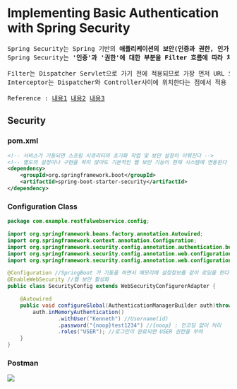 # Implementing Basic Authentication with Spring Security
<pre>
Spring Security는 Spring 기반의 <b>애플리케이션의 보안(인증과 권한, 인가 등)을 담당하는 스프링 하위 프레임워크</b>이다.
Spring Security는 <b>'인증'과 '권한'에 대한 부분을 Filter 흐름에 따라 처리</b>하고 있다.

Filter는 Dispatcher Servlet으로 가기 전에 적용되므로 가장 먼저 URL 요청을 받지만,
Interceptor는 Dispatcher와 Controller사이에 위치한다는 점에서 적용 시기의 차이가 있다.

Reference : <a href="https://m.blog.naver.com/PostView.naver?isHttpsRedirect=true&blogId=kimnx9006&logNo=220634017538">내용1</a> <a href="https://postitforhooney.tistory.com/entry/SpringSecurity-%EC%B4%88%EB%B3%B4%EC%9E%90%EA%B0%80-%EC%9D%B4%ED%95%B4%ED%95%98%EB%8A%94-Spring-Security-%ED%8D%BC%EC%98%B4">내용2</a> <a href="https://catsbi.oopy.io/c0a4f395-24b2-44e5-8eeb-275d19e2a536">내용3</a>
</pre>
## Security
### pom.xml
```xml
<!-- 서비스가 기동되면 스프링 시큐리티의 초기화 작업 및 보안 설정이 이뤄진다 -->
<!-- 별도의 설정이나 구현을 하지 않아도 기본적인 웹 보안 기능이 현재 시스템에 연동된다 -->
<dependency>
    <groupId>org.springframework.boot</groupId>
    <artifactId>spring-boot-starter-security</artifactId>
</dependency>
```
### Configuration Class
```java
package com.example.restfulwebservice.config;

import org.springframework.beans.factory.annotation.Autowired;
import org.springframework.context.annotation.Configuration;
import org.springframework.security.config.annotation.authentication.builders.AuthenticationManagerBuilder;
import org.springframework.security.config.annotation.web.configuration.EnableWebSecurity;
import org.springframework.security.config.annotation.web.configuration.WebSecurityConfigurerAdapter;

@Configuration //SpringBoot 가 기동을 하면서 메모리에 설정정보를 같이 로딩을 한다.
@EnableWebSecurity //웹 보안 활성화
public class SecurityConfig extends WebSecurityConfigurerAdapter {

    @Autowired
    public void configureGlobal(AuthenticationManagerBuilder auth)throws Exception{
        auth.inMemoryAuthentication()
                .withUser("Kenneth") //Username(id)
                .password("{noop}test1234") //{noop} : 인코딩 없이 처리
                .roles("USER"); //로그인이 완료되면 USER 권한을 부여
    }
}
```
### Postman
<pre>
<img src="https://github.com/RyuKyeongWoo/TIL/blob/main/SpringBoot/img/security.PNG"/>
</pre>
